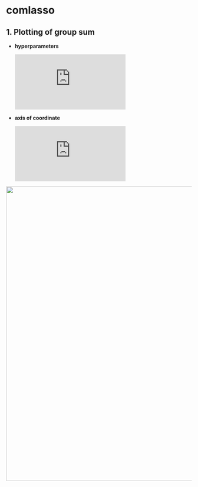 # comlasso

## 1. Plotting of group sum

- **hyperparameters**

  ![equation](https://latex.codecogs.com/gif.latex?%5Cfn_cs%20%5Csmall%20%5Clambda_%7B1%7D%20%3D%200.05%2C%5Cquad%20%5Clambda_%7B2%7D%20%3D%20seq%2810%5E%7B-3%7D%2C%20%5C%2C%2010%5E%7B-1%7D%2C%5C%2C%20length.out%20%3D%2020%29)
- **axis of coordinate**
 
  ![equation](https://latex.codecogs.com/gif.latex?%5Cfn_cs%20%5Csmall%20x%20%3A%20%5Cfrac%7B1%7D%7B%5Clambda_%7B2%7D%7D%2C%20%5Cquad%20y%20%3A%20group%20%5C%2C%5C%2C%20sum)

<img width = "800" height = '800' src = https://user-images.githubusercontent.com/37679460/48176644-6bcaa200-e354-11e8-9508-d959d8fbc21e.png>

